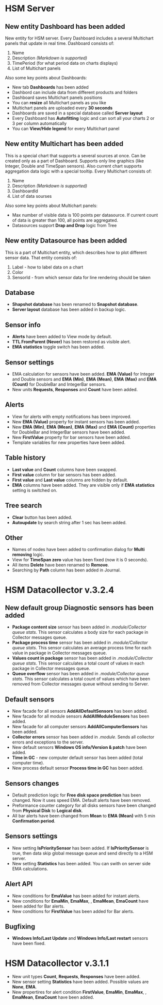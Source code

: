 # HSM Server

## New entity Dashboard has been added
New entity for HSM server. Every Dashboard includes a several Multichart panels that update in real time. Dashboard consists of:
1. Name
1. Description *(Markdown is supported)*
1. TimePeriod (for what period data on charts displays)
1. List of Multichart panels

Also some key points about Dashboards:
* New tab **Dashboards** has been added
* Dashbord can include data from different products and folders
* Dashboard saves Multichart panels positions
* You can **resize** all Multichart panels as you like
* Multichart panels are uploaded every **30 seconds**
* Dashboards are saved in a special database called **Server layout**
* Every Dashboard has **Autofitting** logic and can sort all your charts 2 or 3 per column automatically
* You can **View/Hide legend** for every Multichart panel

## New entity Multichart has been added 
This is a special chart that supports a several sources at once. Can be created only as a part of Dashboard. Supports only line graphics (like Integer, Double and TimeSpan sensors). Also current chart supports aggregation data logic with a special tooltip. Every Multichart consists of:
1. Name
1. Description *(Markdown is supported)*
1. DashboardId
1. List of data sourses

Also some key points about Multichart panels:
* Max number of visible data is 100 points per datasource. If current count of data is greater than 100, all points are aggregated.
* Datasources support **Drap and Drop** logic from Tree

## New entity Datasource has been added
This is a part of Multichart entity, which describes how to plot different sensor data. That entity consists of:
1. Label - how to label data on a chart
1. Color
1. SensorId - from which sensor data for line rendering should be taken

## Database
* **Shapshot database** has been renamed to **Snapshot database**.
* **Server layout** database has been added in backup logic.

## Sensor info
* **Alerts** have been added to View mode by default.
* **TTL FromParent (Never)** has been restored as visible alert.
* **EMA statistics** toggle switch has been added.

## Sensor settings
* EMA calculation for sensors have been added. **EMA (Value)** for Integer and Double sensors and **EMA (Min)**, **EMA (Mean)**, **EMA (Max)** and **EMA (Count)** for DoubleBar and IntegerBar sensors.
* New units **Requests**, **Responses** and **Count** have been added.

## Alerts
* View for alerts with empty notifications has been improved.
* New **EMA (Value)** property for instant sensors has been added.
* New **EMA (Min)**, **EMA (Mean)**, **EMA (Max)** and **EMA (Count)** properties for DoubleBar and IntegerBar sensors have been added.
* New **FirstValue** property for bar sensors have been added.
* Template variables for new properties have been added.

## Table history
* **Last value** and **Count** columns have been swapped.
* **First value** column for bar sensors has been added.
* **First value** and **Last value** columns are hidden by default.
* **EMA** columns have been added. They are visible only if **EMA statistics** setting is switched on.

## Tree search
* **Clear** button has been added.
* **Autoupdate** by search string after 1 sec has been added.

## Other
* Names of nodes have been added to confirmation dialog for **Multi removing** logic.
* View for **TimeSpan zero** value has been fixed (now it is 0 seconds).
* All items **Delete** have been renamed to **Remove**.
* Searching by **Path** column has been added in Journal.

# HSM Datacollector v.3.2.4

## New default group **Diagnostic sensors** has been added
* **Package content size** sensor has been added in *.module/Collector queue stats*. This sensor calculates a body size for each package in Collector messages queue.
* **Package process time** sensor has been added in *.module/Collector queue stats*. This sensor calculates an average process time for each value in package in Collector messages queue.
* **Values count in package** sensor has been added in *.module/Collector queue stats*. This sensor calculates a total count of values in each package in Collector messages queue.
* **Queue overflow** sensor has been added in *.module/Collector queue stats*. This sensor calculates a total count of values which have been removed from Collector messages queue without sending to Server.

## Default sensors
* New facade for all sensors **AddAllDefaultSensors** has been added.
* New facade for all module sensors **AddAllModuleSensors** has been added.
* New facade for all computer sensors **AddAllComputerSensors** has been added.
* **Collector errors** sensor has been added in *.module*. Sends all collector errors and exceptions to the server.
* New default sensors **Windows OS info/Version & patch** have been added.
* **Time in GC** - new computer default sensor has been added (total computer time).
* New process default sensor **Process time in GC** has been added.

## Sensors changes
* Default prediction logic for **Free disk space prediction** has been changed. Now it uses speed EMA. Default alerts have been removed.
* Preformance counter category for all disks sensors have been changed from **Physical Disk** to **Logical disk**.
* All bar alerts have been changed from **Mean** to **EMA (Mean)** with 5 min **Confirmation period**.

## Sensors settings
* New setting **IsPrioritySensor** has been added. If **IsPrioritySensor** is true, then data skip global message queue and send directly to a HSM server.
* New setting **Statistics** has been added. You can swith on server side EMA calculations.

## Alert API
* New conditions for **EmaValue** has been added for instant alerts.
* New conditions for **EmaMin**, **EmaMax**, , **EmaMean**, **EmaCount** have been added for Bar alerts.
* New conditions for **FirstValue** has been added for Bar alerts.

## Bugfixing
* **Windows Info/Last Update** and **Windows Info/Last restart** sensors have been fixed.

# HSM Datacollector v.3.1.1

* New unit types **Count**, **Requests**, **Responses** have been added.
* New sensor setting **Statistics** have been added. Possible values are **None**, **EMA**.
* New propertires for alert condition **FirstValue**, **EmaMin**, **EmaMax**, , **EmaMean**, **EmaCount** have been added. 